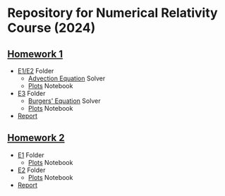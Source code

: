 # Repository for Numerical Relativity Course (2024)

## [Homework 1](https://github.com/F3Solid/numerical_relativity_bicocca_2024_exercises/blob/main/Homework_1/Numerical_Relativity_2024_exercise_01.pdf)
+ [E1/E2](https://github.com/F3Solid/numerical_relativity_bicocca_2024_exercises/tree/main/Homework_1/E1_E2) Folder
  + [Advection Equation](https://github.com/F3Solid/numerical_relativity_bicocca_2024_exercises/blob/main/Homework_1/E1_E2/Advection_Equation.ipynb) Solver
  + [Plots](https://github.com/F3Solid/numerical_relativity_bicocca_2024_exercises/blob/main/Homework_1/E1_E2/Plots.ipynb) Notebook
+ [E3](https://github.com/F3Solid/numerical_relativity_bicocca_2024_exercises/tree/main/Homework_1/E3) Folder
  + [Burgers' Equation](https://github.com/F3Solid/numerical_relativity_bicocca_2024_exercises/blob/main/Homework_1/E3/Burgers_Equation.ipynb) Solver
  + [Plots](https://github.com/F3Solid/numerical_relativity_bicocca_2024_exercises/blob/main/Homework_1/E3/Plots.ipynb) Notebook
+ [Report](https://github.com/F3Solid/numerical_relativity_bicocca_2024_exercises/blob/main/Homework_1/Report/Report_1.pdf)
 
## [Homework 2](https://github.com/F3Solid/numerical_relativity_bicocca_2024_exercises/blob/main/Homework_2/Numerical_Relativity_2024_exercise_02.pdf)
+ [E1](https://github.com/F3Solid/numerical_relativity_bicocca_2024_exercises/tree/main/Homework_2/E1) Folder
  + [Plots](https://github.com/F3Solid/numerical_relativity_bicocca_2024_exercises/blob/main/Homework_2/E1/ETK_1D_plots.ipynb) Notebook
+ [E2](https://github.com/F3Solid/numerical_relativity_bicocca_2024_exercises/tree/main/Homework_2/E2) Folder
  + [Plots](https://github.com/F3Solid/numerical_relativity_bicocca_2024_exercises/blob/main/Homework_2/E2/ETK_TOV_plots.ipynb) Notebook
+ [Report](https://github.com/F3Solid/numerical_relativity_bicocca_2024_exercises/blob/main/Homework_2/Report/Report_2.pdf)
